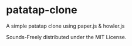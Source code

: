 # patatap-clone
A simple patatap clone using paper.js &amp; howler.js

Sounds-Freely distributed under the MIT License.
